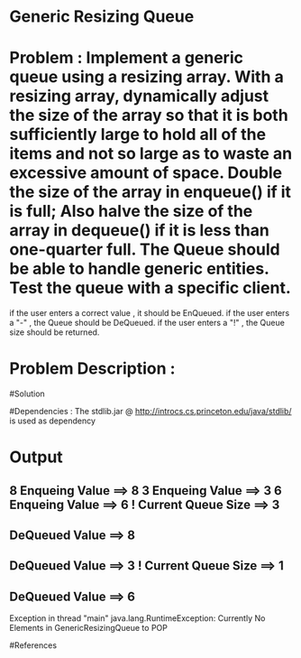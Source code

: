 # Generic Resizing Queue

# Problem : Implement a generic queue using a resizing array. With a resizing array, dynamically adjust the size of the array so that it is both sufficiently large to hold all of the items and not so large as to waste an excessive amount of space. Double the size of the array in enqueue() if it is full; Also halve the size of the array in dequeue() if it is less than one-quarter full. The Queue should be able to handle generic entities. Test the queue with a specific client.

if the user enters a correct value , it should be EnQueued. 
if the user enters a "-" , the Queue should be DeQueued.
if the user enters a "!" , the Queue size should be returned.

# Problem Description : 

#Solution



#Dependencies : The stdlib.jar @ http://introcs.cs.princeton.edu/java/stdlib/ is used as dependency

# Output

8
Enqueing Value ==> 8
3
Enqueing Value ==> 3
6
Enqueing Value ==> 6
!
Current Queue Size ==> 3
-
DeQueued Value ==> 8
-
DeQueued Value ==> 3
!
Current Queue Size ==> 1
-
DeQueued Value ==> 6
-
Exception in thread "main" java.lang.RuntimeException: Currently No Elements in GenericResizingQueue to POP 



#References



